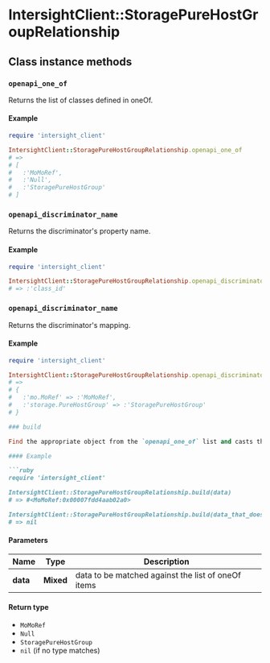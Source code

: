 # IntersightClient::StoragePureHostGroupRelationship

## Class instance methods

### `openapi_one_of`

Returns the list of classes defined in oneOf.

#### Example

```ruby
require 'intersight_client'

IntersightClient::StoragePureHostGroupRelationship.openapi_one_of
# =>
# [
#   :'MoMoRef',
#   :'Null',
#   :'StoragePureHostGroup'
# ]
```

### `openapi_discriminator_name`

Returns the discriminator's property name.

#### Example

```ruby
require 'intersight_client'

IntersightClient::StoragePureHostGroupRelationship.openapi_discriminator_name
# => :'class_id'
```

### `openapi_discriminator_name`

Returns the discriminator's mapping.

#### Example

```ruby
require 'intersight_client'

IntersightClient::StoragePureHostGroupRelationship.openapi_discriminator_mapping
# =>
# {
#   :'mo.MoRef' => :'MoMoRef',
#   :'storage.PureHostGroup' => :'StoragePureHostGroup'
# }

### build

Find the appropriate object from the `openapi_one_of` list and casts the data into it.

#### Example

```ruby
require 'intersight_client'

IntersightClient::StoragePureHostGroupRelationship.build(data)
# => #<MoMoRef:0x00007fdd4aab02a0>

IntersightClient::StoragePureHostGroupRelationship.build(data_that_doesnt_match)
# => nil
```

#### Parameters

| Name | Type | Description |
| ---- | ---- | ----------- |
| **data** | **Mixed** | data to be matched against the list of oneOf items |

#### Return type

- `MoMoRef`
- `Null`
- `StoragePureHostGroup`
- `nil` (if no type matches)

